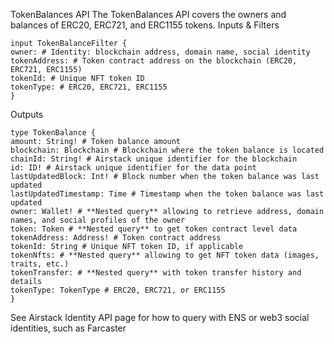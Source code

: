 TokenBalances API
The TokenBalances API covers the owners and balances of ERC20, ERC721, and ERC1155 tokens.
Inputs & Filters

```code
input TokenBalanceFilter {
owner: # Identity: blockchain address, domain name, social identity
tokenAddress: # Token contract address on the blockchain (ERC20, ERC721, ERC1155)
tokenId: # Unique NFT token ID
tokenType: # ERC20, ERC721, ERC1155
}
```

Outputs

```code
type TokenBalance {
amount: String! # Token balance amount
blockchain: Blockchain # Blockchain where the token balance is located
chainId: String! # Airstack unique identifier for the blockchain
id: ID! # Airstack unique identifier for the data point
lastUpdatedBlock: Int! # Block number when the token balance was last updated
lastUpdatedTimestamp: Time # Timestamp when the token balance was last updated
owner: Wallet! # **Nested query** allowing to retrieve address, domain names, and social profiles of the owner
token: Token # **Nested query** to get token contract level data
tokenAddress: Address! # Token contract address
tokenId: String # Unique NFT token ID, if applicable
tokenNfts: # **Nested query** allowing to get NFT token data (images, traits, etc.)
tokenTransfer: # **Nested query** with token transfer history and details
tokenType: TokenType # ERC20, ERC721, or ERC1155
}
```

See Airstack Identity API page for how to query with ENS or web3 social identities, such as Farcaster
